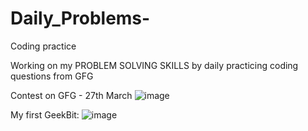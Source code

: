 # Daily_Problems-
Coding practice

Working on my PROBLEM SOLVING SKILLS by daily practicing coding questions from GFG


Contest on GFG - 27th March
![image](https://user-images.githubusercontent.com/78313062/227971058-d311196f-23b4-4ac7-ad63-24fb6e920458.png)

My first GeekBit:
![image](https://user-images.githubusercontent.com/78313062/232947764-ec2f32fa-c9ca-4e8c-80b4-3fa2b97ff5e7.png)

